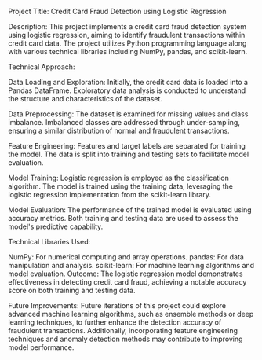 
Project Title: Credit Card Fraud Detection using Logistic Regression

Description:
This project implements a credit card fraud detection system using logistic regression, 
aiming to identify fraudulent transactions within credit card data. 
The project utilizes Python programming language along with various 
technical libraries including NumPy, pandas, and scikit-learn.

Technical Approach:

Data Loading and Exploration: Initially, the credit card data is loaded into a Pandas DataFrame. 
Exploratory data analysis is conducted to understand the structure and characteristics of the dataset.

Data Preprocessing: The dataset is examined for missing values and class imbalance. 
Imbalanced classes are addressed through under-sampling, ensuring a similar distribution of normal and fraudulent transactions.

Feature Engineering: Features and target labels are separated for training the model. 
The data is split into training and testing sets to facilitate model evaluation.

Model Training: Logistic regression is employed as the classification algorithm. 
The model is trained using the training data, leveraging the logistic regression implementation from the scikit-learn library.

Model Evaluation: The performance of the trained model is evaluated using accuracy metrics. 
Both training and testing data are used to assess the model's predictive capability.

Technical Libraries Used:

NumPy: For numerical computing and array operations.
pandas: For data manipulation and analysis.
scikit-learn: For machine learning algorithms and model evaluation.
Outcome:
The logistic regression model demonstrates effectiveness in detecting credit card fraud, achieving a notable accuracy score on both training and testing data.

Future Improvements:
Future iterations of this project could explore advanced machine learning algorithms, such as ensemble methods or deep learning techniques, to further enhance the detection accuracy of fraudulent transactions. Additionally, incorporating feature engineering techniques and anomaly detection methods may contribute to improving model performance.
